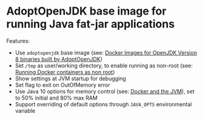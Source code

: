 AdoptOpenJDK base image for running Java fat-jar applications
=============================================================

Features:
- Use `adoptopenjdk` base image (see: [Docker Images for OpenJDK Version 8 binaries built by AdoptOpenJDK](https://hub.docker.com/r/adoptopenjdk/openjdk8))
- Set `/tmp` as user/working directory, to enable running as non-root (see: [Running Docker containers as non root](https://blog.csanchez.org/2017/01/31/running-docker-containers-as-non-root/))
- Show settings at JVM startup for debugging
- Set flag to exit on OutOfMemory error
- Use Java 10 options for memory control (see: [Docker and the JVM](https://www.javaadvent.com/2018/12/docker-and-the-jvm.html)), set to 50% initial and 80% max RAM
- Support overriding of default options through `JAVA_OPTS` environmental variable
